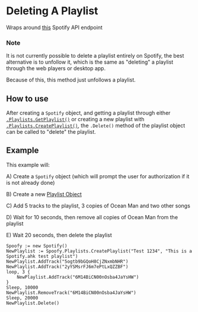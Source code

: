 # Deleting A Playlist
Wraps around [this](https://developer.spotify.com/documentation/web-api/reference/follow/unfollow-playlist/) Spotify API endpoint

### Note
It is not currently possible to delete a playlist entirely on Spotify, the best alternative is to unfollow it, which is the same as "deleting" a playlist through the web players or desktop app.

Because of this, this method just unfollows a playlist.
## How to use
After creating a `Spotify` object, and getting a playlist through either [`.Playlists.GetPlaylist()`](get-playlist.md) or creating a new playlist with [`.Playlists.CreatePlaylist()`](create.md), the `.Delete()` method of the playlist object can be called to "delete" the playlist.

## Example
This example will:

A) Create a `Spotify` object (which will prompt the user for authorization if it is not already done) 

B) Create a new [Playlist Object](playlist-object.md)

C) Add 5 tracks to the playlist, 3 copies of Ocean Man and two other songs

D) Wait for 10 seconds, then remove all copies of Ocean Man from the playlist

E) Wait 20 seconds, then delete the playlist
```
Spoofy := new Spotify()
NewPlaylist := Spoofy.Playlists.CreatePlaylist("Test 1234", "This is a Spotify.ahk test playlist")
NewPlaylist.AddTrack("5ogtb9bGQoH8CjZNxmbNHR")
NewPlaylist.AddTrack("2yYSMsrFJ6m7ePtLxQZZBF")
loop, 3 {
	NewPlaylist.AddTrack("6M14BiCN00nOsba4JaYsHW")
}
Sleep, 10000
NewPlaylist.RemoveTrack("6M14BiCN00nOsba4JaYsHW")
Sleep, 20000
NewPlaylist.Delete()
```